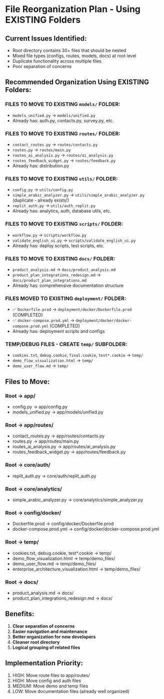 # File Reorganization Plan - Using EXISTING Folders

## Current Issues Identified:
- Root directory contains 30+ files that should be nested
- Mixed file types (configs, routes, models, docs) at root level
- Duplicate functionality across multiple files
- Poor separation of concerns

## Recommended Organization Using EXISTING Folders:

### FILES TO MOVE TO EXISTING `models/` FOLDER:
- `models_unified.py` → `models/unified.py`
- Already has: auth.py, contacts.py, survey.py, etc.

### FILES TO MOVE TO EXISTING `routes/` FOLDER:
- `contact_routes.py` → `routes/contacts.py`
- `routes.py` → `routes/main.py`
- `routes_ai_analysis.py` → `routes/ai_analysis.py` 
- `routes_feedback_widget.py` → `routes/feedback.py`
- Already has: distribution.py

### FILES TO MOVE TO EXISTING `utils/` FOLDER:
- `config.py` → `utils/config.py`
- `simple_arabic_analyzer.py` → `utils/simple_arabic_analyzer.py` (duplicate - already exists!)
- `replit_auth.py` → `utils/auth_replit.py`
- Already has: analytics, auth, database utils, etc.

### FILES TO MOVE TO EXISTING `scripts/` FOLDER:
- `workflow.py` → `scripts/workflow.py`
- `validate_english_ui.py` → `scripts/validate_english_ui.py`
- Already has: deploy scripts, test scripts, etc.

### FILES TO MOVE TO EXISTING `docs/` FOLDER:
- `product_analysis.md` → `docs/product_analysis.md`
- `product_plan_integrations_redesign.md` → `docs/product_plan_integrations.md`
- Already has: comprehensive documentation structure

### FILES MOVED TO EXISTING `deployment/` FOLDER:
- ✅ `Dockerfile.prod` → `deployment/docker/Dockerfile.prod` (COMPLETED)
- ✅ `docker-compose.prod.yml` → `deployment/docker/docker-compose.prod.yml` (COMPLETED)
- Already has: deployment scripts and configs

### TEMP/DEBUG FILES - CREATE `temp/` SUBFOLDER:
- `cookies.txt`, `debug.cookie`, `final.cookie`, `test*.cookie` → `temp/`
- `demo_flow_visualization.html` → `temp/`
- `demo_user_flow.md` → `temp/`

## Files to Move:

### Root → app/
- config.py → app/config.py
- models_unified.py → app/models/unified.py

### Root → app/routes/
- contact_routes.py → app/routes/contacts.py
- routes.py → app/routes/main.py
- routes_ai_analysis.py → app/routes/ai_analysis.py
- routes_feedback_widget.py → app/routes/feedback.py

### Root → core/auth/
- replit_auth.py → core/auth/replit_auth.py

### Root → core/analytics/
- simple_arabic_analyzer.py → core/analytics/simple_analyzer.py

### Root → config/docker/
- Dockerfile.prod → config/docker/Dockerfile.prod
- docker-compose.prod.yml → config/docker/docker-compose.prod.yml

### Root → temp/
- cookies.txt, debug.cookie, test*.cookie → temp/
- demo_flow_visualization.html → temp/demo_files/
- demo_user_flow.md → temp/demo_files/
- enterprise_architecture_visualization.html → temp/demo_files/

### Root → docs/
- product_analysis.md → docs/
- product_plan_integrations_redesign.md → docs/

## Benefits:
1. **Clear separation of concerns**
2. **Easier navigation and maintenance**
3. **Better organization for new developers**
4. **Cleaner root directory**
5. **Logical grouping of related files**

## Implementation Priority:
1. HIGH: Move route files to app/routes/
2. HIGH: Move config and auth files
3. MEDIUM: Move demo and temp files
4. LOW: Move documentation files (already well organized)